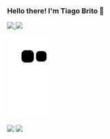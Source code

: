 ### Hello there! I'm Tiago Brito 👋

<!--
**7i4g0/7i4g0** is a ✨ _special_ ✨ repository because its `README.md` (this file) appears on your GitHub profile.

Here are some ideas to get you started:

- 🔭 I’m currently working on ...
- 🌱 I’m currently learning ...
- 👯 I’m looking to collaborate on ...
- 🤔 I’m looking for help with ...
- 💬 Ask me about ...
- 📫 How to reach me: ...
- 😄 Pronouns: ...
- ⚡ Fun fact: ...
-->

<div>
<a href="https://github.com/7i4g0">
<img height="180em" src="https://github-readme-stats.vercel.app/api/top-langs/?username=7i4g0&layout=compact&langs_count=7&theme=dracula"/>
<img height="180em" src="https://github-readme-stats.vercel.app/api?username=7i4g0&show_icons=true&theme=dracula&include_all_commits=true&count_private=true"/>
</div>
  
![Snake animation](https://github.com/7i4g0/7i4g0/blob/output/github-contribution-grid-snake.svg)
  
  
<div>
<a href = "mailto:gtiago.brito@gmail.com"><img src="https://img.shields.io/badge/Gmail-D14836?style=for-the-badge&logo=gmail&logoColor=white" target="_blank"></a>
<a href="https://www.linkedin.com/in/gtiagobrito" target="_blank"><img src="https://img.shields.io/badge/-LinkedIn-%230077B5?style=for-the-badge&logo=linkedin&logoColor=white" target="_blank"></a>   
</div>
